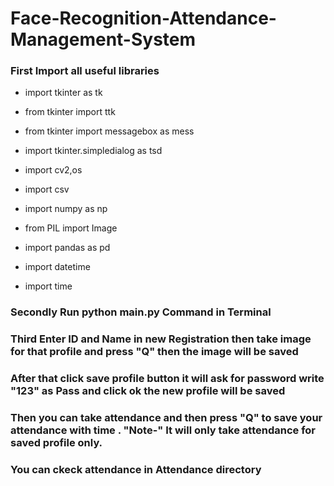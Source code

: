 # Face-Recognition-Attendance-Management-System
### First Import all useful libraries

* import tkinter as tk
 
* from tkinter import ttk
 
* from tkinter import messagebox as mess

* import tkinter.simpledialog as tsd

* import cv2,os

* import csv

* import numpy as np

* from PIL import Image

* import pandas as pd

* import datetime

* import time

### Secondly Run python main.py Command in Terminal

### Third Enter ID and Name in new Registration then take image for that profile and press "Q" then the image will be saved

### After that click save profile button it will ask for password write "123" as Pass and click ok the new profile will be saved

### Then you can take attendance and then press "Q" to save your attendance with time . "Note-" It will only take attendance for saved profile only.

### You can ckeck attendance in Attendance directory
